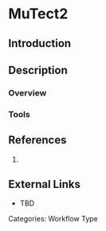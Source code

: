 # MuTect2 #
## Introduction ##
## Description ##
### Overview ###
### Tools ###
## References ##
1.

## External Links ##
* TBD

Categories: Workflow Type
